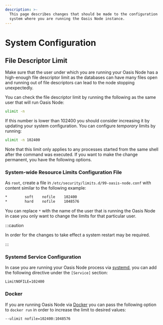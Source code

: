 ```yaml
---
description: >-
  This page describes changes that should be made to the configuration of the
  system where you are running the Oasis Node instance.
---
```


# System Configuration

## File Descriptor Limit

Make sure that the user under which you are running your Oasis Node has a high-enough file descriptor limit as the databases can have many files open and running out of file descriptors can lead to the node stopping unexpectedly.

You can check the file descriptor limit by running the following as the same user that will run Oasis Node:

```bash
ulimit -n
```

If this number is lower than 102400 you should consider increasing it by updating your system configuration. You can configure _temporary_ limits by running:

```bash
ulimit -n 102400
```

Note that this limit only applies to any processes started from the same shell after the command was executed. If you want to make the change permanent, you have the following options.

### System-wide Resource Limits Configuration File

As `root`, create a file in `/etc/security/limits.d/99-oasis-node.conf` with content similar to the following example:

```bash
*        soft    nofile    102400
*        hard    nofile    1048576
```

You can replace `*` with the name of the user that is running the Oasis Node in case you only want to change the limits for that particular user.

:::caution

In order for the changes to take effect a system restart may be required.

:::

### Systemd Service Configuration

In case you are running your Oasis Node process via [systemd](https://systemd.io/), you can add the following directive under the `[Service]` section:

```text
LimitNOFILE=102400
```

### Docker

If you are running Oasis Node via [Docker](https://www.docker.com/) you can pass the following option to `docker run` in order to increase the limit to desired values:

```text
--ulimit nofile=102400:1048576
```

